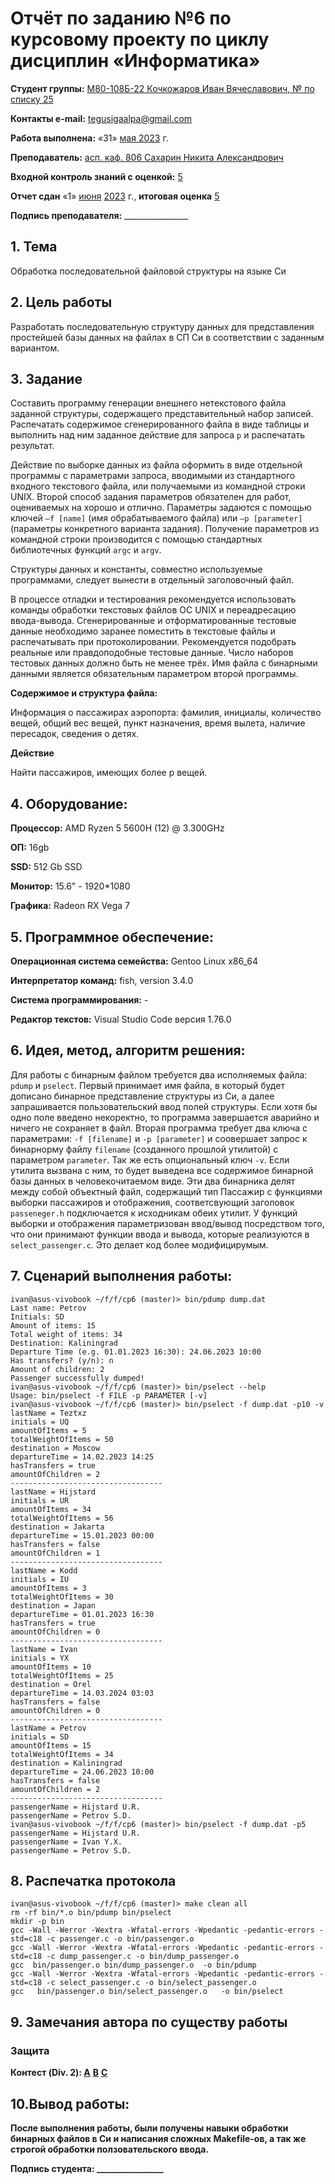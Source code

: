 # Отчёт по заданию №6 по курсовому проекту по циклу дисциплин «Информатика»

<b>Студент группы:</b> <ins>М80-108Б-22 Кочкожаров Иван Вячеславович, № по списку 25</ins> 

<b>Контакты e-mail:</b> <ins>tegusigaalpa@gmail.com</ins>

<b>Работа выполнена:</b> «31» <ins> мая </ins> <ins>2023</ins> г.

<b>Преподаватель:</b> <ins>асп. каф. 806 Сахарин Никита Александрович</ins>

<b>Входной контроль знаний с оценкой:</b> <ins> 5 </ins>

<b>Отчет сдан</b> «1» <ins>июня</ins> <ins>2023</ins> г., <b>итоговая оценка</b> <ins> 5 </ins>

<b>Подпись преподавателя:</b> ________________

## 1. Тема

Обработка последовательной файловой структуры на языке Си

## 2. Цель работы

Разработать последовательную структуру данных для представления простейшей базы данных на
файлах в СП Си в соответствии с заданным вариантом.

## 3. Задание

Составить программу генерации внешнего
нетекстового файла заданной структуры, содержащего представительный набор записей.
Распечатать содержимое сгенерированного файла в виде таблицы и выполнить над ним заданное действие для
запроса `p` и распечатать результат.

Действие по выборке данных из файла оформить в виде отдельной программы с параметрами запроса,
вводимыми из стандартного входного текстового файла, или получаемыми из командной строки UNIX.
Второй способ задания параметров обязателен для работ, оцениваемых на хорошо и отлично. Параметры
задаются с помощью ключей `–f [name]` (имя обрабатываемого файла) или `–p [parameter]` (параметры конкретного варианта
задания). Получение параметров из командной строки производится с помощью стандартных библиотечных
функций `argс` и `argv`.

Cтруктуры данных и константы, совместно используемые программами, следует вынести в отдельный
заголовочный файл.

В процессе отладки и тестирования рекомендуется использовать команды обработки текстовых файлов
ОС UNIX и переадресацию ввода-вывода. Сгенерированные и отформатированные тестовые данные
необходимо заранее поместить в текстовые файлы и распечатывать при протоколировании. Рекомендуется
подобрать реальные или правдоподобные тестовые данные. Число наборов тестовых данных должно быть не
менее трёх. Имя файла с бинарными данными является обязательным параметром второй программы.

**Содержимое и структура файла:**

Информация о пассажирах аэропорта: фамилия, инициалы, количество вещей, общий вес вещей,
пункт назначения, время вылета, наличие пересадок, сведения о детях.

**Действие**

Найти пассажиров, имеющих более p вещей.

## 4. Оборудование:

<b>Процессор:</b> AMD Ryzen 5 5600H (12) @ 3.300GHz 

<b>ОП:</b> 16gb

<b>SSD:</b> 512 Gb SSD

<b>Монитор:</b> 15.6" - 1920*1080

<b>Графика:</b> Radeon RX Vega 7

## 5. Программное обеспечение:

<b>Операционная система семейства:</b> Gentoo Linux x86_64

<b>Интерпретатор команд:</b> fish, version 3.4.0

<b>Система программирования:</b> -

<b>Редактор текстов:</b> Visual Studio Code версия 1.76.0

## 6. Идея, метод, алгоритм решения:

Для работы с бинарным файлом требуется два исполняемых файла: `pdump` и `pselect`. Первый принимает имя файла, в который будет дописано бинарное представление структуры из Си, а далее запрашивается пользовательский ввод полей структуры. Если хотя бы одно поле введено некоректно, то программа завершается аварийно и ничего не сохраняет в файл. Вторая программа требует два ключа с параметрами: `-f [filename]` и `-p [parameter]` и соовершает запрос к бинарнорму файлу `filename` (созданного прошлой утилитой) c параметром `parameter`. Так же есть опциональный ключ `-v`. Если утилита вызвана с ним, то будет выведена все содержимое бинарной базы данных в человекочитаемом виде. Эти два бинарника делят между собой объектный файл, содержащий тип Пассажир с функциями выборки пассажиров и отображения, соответсвующий заголовок `passeneger.h` подключается к исходникам обеих утилит. У функций выборки и отображения параметризован ввод/вывод посредством того, что они принимают функции ввода и вывода, которые реализуются в `select_passenger.c`. Это делает код более модифицирумым.

## 7. Сценарий выполнения работы:

```
ivan@asus-vivobook ~/f/f/cp6 (master)> bin/pdump dump.dat
Last name: Petrov
Initials: SD
Amount of items: 15
Total weight of items: 34
Destination: Kaliningrad
Departure Time (e.g. 01.01.2023 16:30): 24.06.2023 10:00 
Has transfers? (y/n): n
Amount of children: 2
Passenger successfully dumped!
ivan@asus-vivobook ~/f/f/cp6 (master)> bin/pselect --help 
Usage: bin/pselect -f FILE -p PARAMETER [-v]
ivan@asus-vivobook ~/f/f/cp6 (master)> bin/pselect -f dump.dat -p10 -v
lastName = Teztxz
initials = UQ
amountOfItems = 5
totalWeightOfItems = 50
destination = Moscow
departureTime = 14.02.2023 14:25
hasTransfers = true
amountOfChildren = 2
----------------------------------
lastName = Hijstard
initials = UR
amountOfItems = 34
totalWeightOfItems = 56
destination = Jakarta
departureTime = 15.01.2023 00:00
hasTransfers = false
amountOfChildren = 1
----------------------------------
lastName = Kodd
initials = IU
amountOfItems = 3
totalWeightOfItems = 30
destination = Japan
departureTime = 01.01.2023 16:30
hasTransfers = true
amountOfChildren = 0
----------------------------------
lastName = Ivan
initials = YX
amountOfItems = 10
totalWeightOfItems = 25
destination = Orel
departureTime = 14.03.2024 03:03
hasTransfers = false
amountOfChildren = 0
----------------------------------
lastName = Petrov
initials = SD
amountOfItems = 15
totalWeightOfItems = 34
destination = Kaliningrad
departureTime = 24.06.2023 10:00
hasTransfers = false
amountOfChildren = 2
----------------------------------
passengerName = Hijstard U.R.
passengerName = Petrov S.D.
ivan@asus-vivobook ~/f/f/cp6 (master)> bin/pselect -f dump.dat -p5
passengerName = Hijstard U.R.
passengerName = Ivan Y.X.
passengerName = Petrov S.D.
```

## 8. Распечатка протокола

```
ivan@asus-vivobook ~/f/f/cp6 (master)> make clean all
rm -rf bin/*.o bin/pdump bin/pselect
mkdir -p bin
gcc -Wall -Werror -Wextra -Wfatal-errors -Wpedantic -pedantic-errors -std=c18 -c passenger.c -o bin/passenger.o
gcc -Wall -Werror -Wextra -Wfatal-errors -Wpedantic -pedantic-errors -std=c18 -c dump_passenger.c -o bin/dump_passenger.o
gcc  bin/passenger.o bin/dump_passenger.o  -o bin/pdump
gcc -Wall -Werror -Wextra -Wfatal-errors -Wpedantic -pedantic-errors -std=c18 -c select_passenger.c -o bin/select_passenger.o
gcc   bin/passenger.o bin/select_passenger.o   -o bin/pselect
```

## 9. Замечания автора по существу работы 

### Защита

<b>Контест (Div. 2): </b>
<b>[A](https://codeforces.com/contest/1832/submission/205601519)</b>
<b>[B](https://codeforces.com/contest/1832/submission/207907845)</b>
<b>[C](https://codeforces.com/contest/1832/submission/207951736)<b>

## 10.Вывод работы:

После выполнения работы, были получены навыки обработки бинарных файлов в Си и написания сложных Makefile-ов, а так же строгой обработки ползовательского ввода.

<b>Подпись студента:</b> ________________


